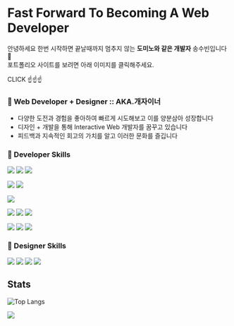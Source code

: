 # Fast Forward To Becoming A Web Developer
안녕하세요 한번 시작하면 끝날때까지 멈추지 않는 **도미노와 같은 개발자** 송수빈입니다💨 </Br>
<span>포트폴리오 사이트를 보려면 아래 이미지를 클릭해주세요.</span>


<!-- <a target="_blank" href="http://ssongsu.dothome.co.kr/"><img src="https://user-images.githubusercontent.com/84695884/226165251-196c36b0-28b3-4706-9b20-3ea23d99ae12.gif" /></a> -->


<p>CLICK ☝️☝☝️ </p>


### 👊 Web Developer + Designer :: AKA.개자이너 
- 다양한 도전과 경험을 좋아하여 빠르게 시도해보고 이를 양분삼아 성장합니다
- 디자인 + 개발을 통해 Interactive Web 개발자를 꿈꾸고 있습니다
- 피드백과 지속적인 회고의 가치를 알고 이러한 문화를 즐깁니다

### 👊 Developer Skills
<img src="https://img.shields.io/badge/HTML5-E34F26?style=flat-square&logo=HTML5&logoColor=white"/> <img src="https://img.shields.io/badge/CSS3-1572B6?style=flat-square&logo=CSS3&logoColor=white"/> <img src="https://img.shields.io/badge/SASS-CC6699?style=flat-square&logo=SASS&logoColor=white"/> 

<img src="https://img.shields.io/badge/JavaScript-F7DF1E?style=flat-square&logo=JavaScript&logoColor=white"/> <img src="https://img.shields.io/badge/TypeScript-3178C6?style=flat-square&logo=TypeScript&logoColor=white"/>

<img src="https://img.shields.io/badge/REACT-61DAFB?style=flat-square&logo=REACT&logoColor=white"/>

<img src="https://img.shields.io/badge/Node.Js-339933?style=flat-square&logo=Node.Js&logoColor=white"/> <img src="https://img.shields.io/badge/Express-000000?style=flat-square&logo=Express&logoColor=white"/> <img src="https://img.shields.io/badge/MySQL-4479A1?style=flat-square&logo=MySQL&logoColor=white"/>

<img src="https://img.shields.io/badge/Git-F05032?style=flat-square&logo=Git&logoColor=white"/> <img src="https://img.shields.io/badge/Github-000000?style=flat-square&logo=Github&logoColor=white"/>  <img src="https://img.shields.io/badge/Sourcetree-0052CC?style=flat-square&logo=Sourcetree&logoColor=white"/> 


### 👊 Designer Skills
<img src="https://img.shields.io/badge/AdobeXD-FF61F6?style=flat-square&logo=AdobeXD&logoColor=white"/> <img src="https://img.shields.io/badge/Figma-F24E1E?style=flat-square&logo=Figma&logoColor=white"/> <img src="https://img.shields.io/badge/AdobePhotoshop-31A8FF?style=flat-square&logo=AdobePhotoshop&logoColor=white"/> <img src="https://img.shields.io/badge/AdobeIllustrator-FF9A00?style=flat-square&logo=AdobeIllustrator&logoColor=white"/> 












## Stats
![Top Langs](https://github-readme-stats.vercel.app/api/top-langs/?username=ssb1565b&theme=dracula) 

<img src="https://github-readme-stats.vercel.app/api?username=ssb1565b&show_icons=true&theme=radical">

<!-- ### BAEKJOON
[![Solved.ac Profile](http://mazassumnida.wtf/api/v2/generate_badge?boj=dbswp123)](https://solved.ac/dbswp123/) -->
